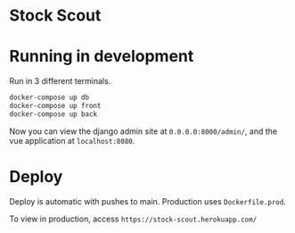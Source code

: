# Stock Scout

# Running in development

Run in 3 different terminals.

```bash
docker-compose up db
docker-compose up front
docker-compose up back
```

Now you can view the django admin site at `0.0.0.0:8000/admin/`, and the vue application at `localhost:8080`. 

# Deploy

Deploy is automatic with pushes to main. Production uses `Dockerfile.prod`.

To view in production, access `https://stock-scout.herokuapp.com/`

